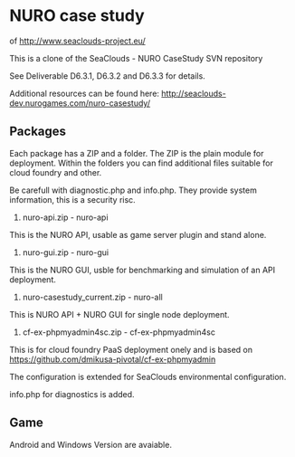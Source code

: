 # NURO case study

of http://www.seaclouds-project.eu/

This is a clone of the SeaClouds - NURO CaseStudy SVN repository


See Deliverable D6.3.1, D6.3.2 and D6.3.3 for details.

Additional resources can be found here: http://seaclouds-dev.nurogames.com/nuro-casestudy/

## Packages

Each package has a ZIP and a folder. The ZIP is the plain module for deployment.
Within the folders you can find additional files suitable for cloud foundry and other.

Be carefull with diagnostic.php and info.php. They provide system information, this is a security risc.

1. nuro-api.zip - nuro-api

  This is the NURO API, usable as game server plugin and stand alone.


1. nuro-gui.zip - nuro-gui

  This is the NURO GUI, usble for benchmarking and simulation of an API deployment.


1. nuro-casestudy_current.zip - nuro-all

  This is NURO API + NURO GUI for single node deployment.


1. cf-ex-phpmyadmin4sc.zip - cf-ex-phpmyadmin4sc

  This is for cloud foundry PaaS deployment onely and is based on https://github.com/dmikusa-pivotal/cf-ex-phpmyadmin

  The configuration is extended for SeaClouds environmental configuration.

  info.php for diagnostics is added.


## Game

Android and Windows Version are avaiable.
